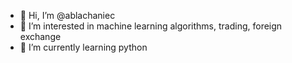 - 👋 Hi, I’m @ablachaniec
- 👀 I’m interested in machine learning algorithms, trading, foreign exchange 
- 🌱 I’m currently learning python


<!---
ablachaniec/ablachaniec is a ✨ special ✨ repository because its `README.md` (this file) appears on your GitHub profile.
You can click the Preview link to take a look at your changes.
--->
